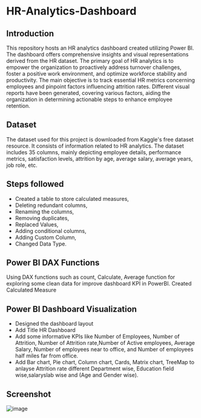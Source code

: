# HR-Analytics-Dashboard

## Introduction 

This repository hosts an HR analytics dashboard created utilizing Power BI. The dashboard offers comprehensive insights and visual representations derived from the HR dataset. The primary goal of HR analytics is to empower the organization to proactively address turnover challenges, foster a positive work environment, and optimize workforce stability and productivity.
The main objective is to track essential HR metrics concerning employees and pinpoint factors influencing attrition rates. Different visual reports have been generated, covering various factors, aiding the organization in determining actionable steps to enhance employee retention.

## Dataset

The dataset used for this project is downloaded from Kaggle's free dataset resource. It consists of information related to HR analytics. The dataset includes 35 columns, mainly depicting employee details, performance metrics, satisfaction levels, attrition by age, average salary, average years, job role, etc.

## Steps followed
- Created a table to store calculated measures,
- Deleting redundant columns,
- Renaming the columns,
- Removing duplicates,
- Replaced Values,
- Adding conditional columns,
- Adding Custom Column,
- Changed Data Type.

## Power BI DAX Functions
Using DAX functions such as count, Calculate, Average function for exploring some clean data for improve dashboard KPI in PowerBI.
Created Calculated Measure
## Power BI Dashboard Visualization
- Designed the dashboard layout
- Add Title HR Dashboard
- Add some informative KPIs like Number of Employees, Number of Attrition, Number of Attrition rate,Number of Active employees, Average Salary, Number of employees near to office, and Number of employees half miles far from office.
- Add Bar chart, Pie chart, Column chart, Cards, Matrix chart, TreeMap to anlayse Attrition rate different Department wise, Education field wise,salaryslab wise and (Age and Gender wise).

## Screenshot
![image](https://github.com/Eden-Eda/HR-Analytics-Dashboard/assets/143804244/49288973-2c29-4092-89a2-8eefce0bd0a5)
